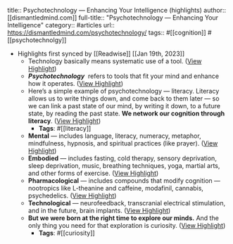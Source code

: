 title:: Psychotechnology — Enhancing Your Intelligence (highlights)
author:: [[dismantledmind.com]]
full-title:: "Psychotechnology — Enhancing Your Intelligence"
category:: #articles
url:: https://dismantledmind.com/psychotechnology/
tags:: #[[cognition]] #[[psychotechnolgy]]

- Highlights first synced by [[Readwise]] [[Jan 19th, 2023]]
	- Technology basically means systematic use of a tool. ([View Highlight](https://read.readwise.io/read/01gq4q3x2rnc8pg72y4fhwn7s5))
	- ***Psychotechnology***  refers to tools that fit your mind and enhance how it operates. ([View Highlight](https://read.readwise.io/read/01gq4q4dgycr4s2w846e4akkkd))
	- Here’s a simple example of psychotechnology — literacy. Literacy allows us to write things down, and come back to them later — so we can link a past state of our mind, by writing it down, to a future state, by reading the past state. **We network our cognition through literacy**. ([View Highlight](https://read.readwise.io/read/01gq4q4z2w8kvmbfd094gdtvzj))
		- **Tags**: #[[literacy]]
	- **Mental** — includes language, literacy, numeracy, metaphor, mindfulness, hypnosis, and spiritual practices (like prayer). ([View Highlight](https://read.readwise.io/read/01gq4q5vdyvt6jfvdf2j4txqfv))
	- **Embodied** — includes fasting, cold therapy, sensory deprivation, sleep deprivation, music, breathing techniques, yoga, martial arts, and other forms of exercise. ([View Highlight](https://read.readwise.io/read/01gq4q5ykja1q3f51vmvzm5gty))
	- **Pharmacological** — includes compounds that modify cognition — nootropics like L-theanine and caffeine, modafinil, cannabis, psychedelics. ([View Highlight](https://read.readwise.io/read/01gq4q61015wf06ywhkz56wh5y))
	- **Technological** — neurofeedback, transcranial electrical stimulation, and in the future, brain implants. ([View Highlight](https://read.readwise.io/read/01gq4q6349f9b675qnd9zpm3ds))
	- **But we were born at the right time to explore our minds.** And the only thing you need for that exploration is curiosity. ([View Highlight](https://read.readwise.io/read/01gq4q7nvcwqyxj48xfvxnrqbw))
		- **Tags**: #[[curiosity]]